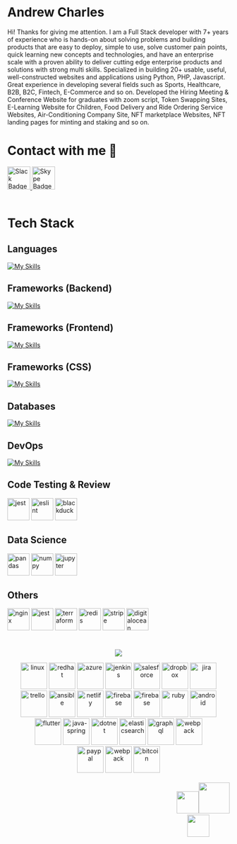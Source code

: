 # Andrew Charles

Hi! Thanks for giving me attention. I am a Full Stack developer with 7+ years of experience who is hands-on about solving problems and building products that are easy to deploy, simple to use, solve customer pain points, quick learning new concepts and technologies, and have an enterprise scale with a proven ability to deliver cutting edge enterprise products and solutions with strong multi skills. Specialized in building 20+ usable, useful, well-constructed websites and applications using Python, PHP, Javascript. Great experience in developing several fields such as Sports, Healthcare, B2B, B2C, Fintech, E-Commerce and so on. Developed the Hiring Meeting & Conference Website for graduates with zoom script, Token Swapping Sites, E-Learning Website for Children, Food Delivery and Ride Ordering Service Websites, Air-Conditioning Company Site, NFT marketplace Websites, NFT landing pages for minting and staking and so on.
<br />

# Contact with me 👋

<div id="badges">
  <a href="https://join.slack.com/t/secret-super-star/shared_invite/zt-1qedo2hr9-FPoMTGPqmVuIsDZlPcoAiw">
    <img width="52" height="52" src="https://www.vectorlogo.zone/logos/slack/slack-tile.svg" alt="Slack Badge"/>
  </a>
  <a href="https://join.skype.com/invite/HVbWQxiNNgWb">
    <img width="52" height="52" src="https://www.vectorlogo.zone/logos/skype/skype-tile.svg" alt="Skype Badge"/>
  </a>
</div>
<br />

# Tech Stack

## Languages

[![My Skills](https://skillicons.dev/icons?i=python,php,js,typescript&theme=light)](https://skillicons.dev)

## Frameworks (Backend)

[![My Skills](https://skillicons.dev/icons?i=django,flask,fastapi,laravel,nodejs,express&theme=light)](https://skillicons.dev)

## Frameworks (Frontend)

[![My Skills](https://skillicons.dev/icons?i=react,nextjs,vue,angular,jquery&theme=light)](https://skillicons.dev)

## Frameworks (CSS)

[![My Skills](https://skillicons.dev/icons?i=materialui,tailwind,bootstrap,styledcomponents&theme=light)](https://skillicons.dev)

## Databases

[![My Skills](https://skillicons.dev/icons?i=mongo,postgres,mysql,sqlite&theme=light)](https://skillicons.dev)

## DevOps

[![My Skills](https://skillicons.dev/icons?i=docker,kubernetes,aws,gcp&theme=light)](https://skillicons.dev)

## Code Testing & Review

<img src="https://www.vectorlogo.zone/logos/jestjsio/jestjsio-icon.svg" alt="jest" width="50"/>
<img src="https://www.vectorlogo.zone/logos/eslint/eslint-icon.svg" alt="eslint" width="50"/>
<img src="https://www.vectorlogo.zone/logos/blackducksoftware/blackducksoftware-icon.svg" alt="blackduck" width="50"/>

## Data Science

<img src="https://stack-icons.showwcase.com/Pandas.png" alt="pandas" width="50"/>
<img src="https://www.vectorlogo.zone/logos/numpy/numpy-icon.svg" alt="numpy" width="50"/>
<img src="https://www.vectorlogo.zone/logos/jupyter/jupyter-icon.svg" alt="jupyter" width="50"/>

## Others

<img src="https://www.vectorlogo.zone/logos/nginx/nginx-icon.svg" alt="nginx" width="50"/>
<img src="https://www.vectorlogo.zone/logos/jestjsio/jestjsio-icon.svg" alt="jest" width="50"/>
<img src="https://www.vectorlogo.zone/logos/terraformio/terraformio-icon.svg" alt="terraform" width="50"/>
<img src="https://www.vectorlogo.zone/logos/redis/redis-icon.svg" alt="redis" width="50"/>
<img src="https://www.vectorlogo.zone/logos/stripe/stripe-icon.svg" alt="stripe" width="50"/>
<img src="https://www.vectorlogo.zone/logos/digitalocean/digitalocean-icon.svg" alt="digitalocean" width="50"/>

<br>

#
<!--🤔INTERESTTITLE-->
<p align="center">
<img src="https://i.imgur.com/ozEwbHs.gif">
<!--🖼️🖼️INTERSTLOGOS-->
<p align="center">
<img src="https://www.vectorlogo.zone/logos/linux/linux-icon.svg" alt="linux" width="60">
<img src="https://www.vectorlogo.zone/logos/redhat/redhat-icon.svg" alt="redhat" width="60">
<img src="https://www.vectorlogo.zone/logos/microsoft_azure/microsoft_azure-icon.svg" alt="azure" width="60"/>
<img src="https://www.vectorlogo.zone/logos/jenkins/jenkins-icon.svg" alt="jenkins" width="60"/>
<img src="https://www.vectorlogo.zone/logos/salesforce/salesforce-icon.svg" alt="salesforce" width="60"/>
<img src="https://www.vectorlogo.zone/logos/dropbox/dropbox-icon.svg" alt="dropbox" width="60"/>
<img src="https://www.vectorlogo.zone/logos/atlassian_jira/atlassian_jira-icon.svg" alt="jira" width="60"/>
<img src="https://www.vectorlogo.zone/logos/trello/trello-icon.svg" alt="trello" width="60"/>
<img src="https://www.vectorlogo.zone/logos/ansible/ansible-icon.svg" alt="ansible" width="60"/>
<img src="https://www.vectorlogo.zone/logos/netlify/netlify-icon.svg" alt="netlify" width="60"/>
<img src="https://www.vectorlogo.zone/logos/firebase/firebase-icon.svg" alt="firebase" width="60"/>
<img src="https://www.vectorlogo.zone/logos/supabase/supabase-icon.svg" alt="firebase" width="60"/>
<img src="https://www.vectorlogo.zone/logos/ruby/ruby-icon.svg" alt="ruby" width="60"/>
<img src="https://www.vectorlogo.zone/logos/android/android-icon.svg" alt="android" width="60"/>
<img src="https://www.vectorlogo.zone/logos/flutterio/flutterio-icon.svg" alt="flutter" width="60"/>
<img src="https://www.vectorlogo.zone/logos/springio/springio-icon.svg" alt="java-spring" width="60"/>
<img src="https://www.vectorlogo.zone/logos/dotnet/dotnet-icon.svg" alt="dotnet" width="60"/>
<img src="https://www.vectorlogo.zone/logos/elastic/elastic-icon.svg" alt="elasticsearch" width="60"/>
<img src="https://www.vectorlogo.zone/logos/graphql/graphql-icon.svg" alt="graphql" width="60"/>
<img src="https://www.vectorlogo.zone/logos/js_webpack/js_webpack-icon.svg" alt="webpack" width="60"/>
</br>
<img src="https://www.vectorlogo.zone/logos/paypal/paypal-icon.svg" alt="paypal" width="60"/>
<img src="https://www.vectorlogo.zone/logos/payoneer/payoneer-icon.svg" alt="webpack" width="60"/>
<img src="https://www.vectorlogo.zone/logos/bitcoin/bitcoin-icon.svg" alt="bitcoin" width="60"/>
</h4>

<h4 align="right"> 
<table>
  <tr>
  <!-- <img src="https://media.giphy.com/media/2fC8cduAc35UIAxHDE/giphy.gif" width="150"> -->
  &nbsp;&nbsp;&nbsp;&nbsp;&nbsp;&nbsp;&nbsp;&nbsp;&nbsp;&nbsp;&nbsp;&nbsp;&nbsp;&nbsp;&nbsp;&nbsp;&nbsp;&nbsp;&nbsp;&nbsp;&nbsp;&nbsp;&nbsp;&nbsp;&nbsp;&nbsp;&nbsp;&nbsp;&nbsp;&nbsp;&nbsp;&nbsp;&nbsp;&nbsp;&nbsp;&nbsp;&nbsp;&nbsp;&nbsp;&nbsp;&nbsp;&nbsp;&nbsp;&nbsp;&nbsp;&nbsp;&nbsp;&nbsp;&nbsp;&nbsp;&nbsp;&nbsp;&nbsp;&nbsp;&nbsp;&nbsp;&nbsp;&nbsp;&nbsp;&nbsp;&nbsp;&nbsp;&nbsp;&nbsp;&nbsp;&nbsp;&nbsp;&nbsp;&nbsp;&nbsp;&nbsp;&nbsp;&nbsp;&nbsp;&nbsp;&nbsp;&nbsp;&nbsp;&nbsp;&nbsp;&nbsp;&nbsp;&nbsp;&nbsp;&nbsp;&nbsp;&nbsp;&nbsp;&nbsp;&nbsp;&nbsp;&nbsp;&nbsp;&nbsp;&nbsp;&nbsp;&nbsp;&nbsp;&nbsp;&nbsp;&nbsp;&nbsp;&nbsp;&nbsp;&nbsp;&nbsp;&nbsp;&nbsp;&nbsp;&nbsp;&nbsp;&nbsp;
  <img src="https://c.tenor.com/3dgbcMt6Kx4AAAAi/spider-insect.gif" width="50">
   <img src="https://c.tenor.com/SOVMSXmWB1kAAAAi/tony-star-jumping.gif" width="70">
   &nbsp;&nbsp;&nbsp;&nbsp;&nbsp;&nbsp;&nbsp;&nbsp;&nbsp;&nbsp;&nbsp;&nbsp;&nbsp;&nbsp;&nbsp;&nbsp;&nbsp;&nbsp;&nbsp;
   <img src="https://c.tenor.com/XSbD902n1fwAAAAi/rennen-fast.gif" width="50">&nbsp;&nbsp;&nbsp;&nbsp;&nbsp;&nbsp;&nbsp;&nbsp;&nbsp;&nbsp;&nbsp;&nbsp;&nbsp;&nbsp;
  </tr>
 </table>
<!--📏LINE-->
<h4>

<!-- Here are some ideas to get you started:

- 🔭 I’m currently working on ...
- 🌱 I’m currently learning ...
- 👯 I’m looking to collaborate on ...
- 🤔 I’m looking for help with ...
- 💬 Ask me about ...
- 📫 How to reach me: ...
- 😄 Pronouns: ...
- ⚡ Fun fact: ... -->

